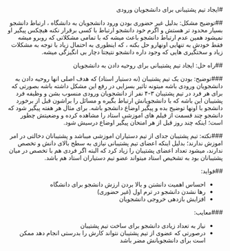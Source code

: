 <div dir="rtl">
#ایجاد تیم پشتیبانی برای دانشجویان ورودی

##توضیح مشکل:
بدلیل غیر حضوری بودن ورود دانشجویان به دانشگاه ، ارتباط دانشجو بسیار محدود تر هستش و اگرم خود دانشجو ارتباط با کسی برقرار نکنه هیچکس پیگیر او نمیشود
همین عدم ارتباط دانشجو باعث میشه که با تمامی مشکلاتی که روبرو میشه فقط خودش به تنهایی اونهارو حل بکنه ، که اینطوری به احتمال زیاد با توجه به مشکلات زیاد و سختگیری هایی که وجود داره دانشجو نتیجتا دچار بی انگیزگی میشه.

##راه حل:
ایجاد تیم پشتیبانی برای روحیه دادن به دانشجویان

###توضیح:
بودن یک تیم پشتیبان (نه دستیار استاد) که هدف اصلی انها روحیه دادن به دانشجویان ورودی باشه میتونه تاثیر بسزایی در رفع این مشکل داشته باشه
بصورتی که برای هر فرد در تیم پشتیبان ۳-۴ نفر از دانشجویان ورودی منسوب بشن و وظیفه فرد پشتیبان این باشه که با دانشجویانش ارتباط بگیره و مسائل را براشون قبل از برخورد دانشجو با اونها توضیح بده و پیگیر اوضاع دانشجو باشه.
برای مثال هر هفته پیگیر شود که دانشجو چند قسمت از فیلم های اموزشی استاد را مشاهده کرده و وضعیتش چطور است؛ اینکه چند روز قبل از هر امتحان پیگیر اوضاع درسیش شود.

###نکته:
تیم پشتیبان جدای از تیم دستیاران اموزشی میباشد و پشتیبانان دخالتی در امر اموزش ندارند؛ بدلیل اینکه اعضای تیم پشتیبانی نیازی به سطح بالای دانش و تخصص ندارند، میشود تعداد اعضای پشتیبان را زیاد کرد که البته اگر فردی هم با تخصص در میان پشتیبانان بود به تشخیص استاد میتواند عضو تیم دستیاران استاد هم باشد.

##فواید:
- احساس اهمیت دانشتن و بالا بردن ارزش دانشجو برای دانشگاه
- رها نشدن دانشجو در ترم اول (غیر حضوری)
- افزایش بازدهی خروجی دانشجویان

###معایب:
- نیاز به تعداد زیادی دانشجو برای ساخت تیم پشتیبان
- درصورتی که عضوی از تیم پشتیبان نتواند کارش را بدرستی انجام دهد ممکن است برای دانشجویانش مضر باشد
</div>
